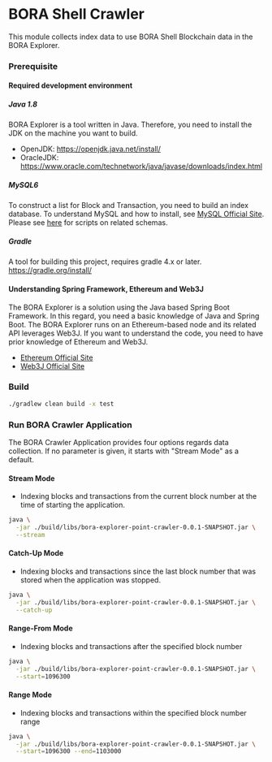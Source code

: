# BORA Shell Crawler

This module collects index data to use BORA Shell Blockchain data in the BORA Explorer.

### Prerequisite
#### Required development environment
##### Java 1.8
BORA Explorer is a tool written in Java. Therefore, you need to install the JDK on the machine you want to build.
- OpenJDK: https://openjdk.java.net/install/
- OracleJDK: https://www.oracle.com/technetwork/java/javase/downloads/index.html

##### MySQL6
To construct a list for Block and Transaction, you need to build an index database. 
To understand MySQL and how to install, see [MySQL Official Site](https://www.mysql.com/). 
Please see [here](https://github.com/BoraEcosystem/explorer-crawler/blob/master/src/main/resources/schema.sql) for scripts on related schemas.

##### Gradle
A tool for building this project, requires gradle 4.x or later. https://gradle.org/install/

#### Understanding Spring Framework, Ethereum and Web3J
The BORA Explorer is a solution using the Java based Spring Boot Framework. In this regard, you need a basic knowledge of Java and Spring Boot. The BORA Explorer runs on an Ethereum-based node and its related API leverages Web3J. If you want to understand the code, you need to have prior knowledge of Ethereum and Web3J.
- [Ethereum Official Site](https://ethereum.org/)
- [Web3J Official Site](https://web3j.readthedocs.io/en/latest/)

### Build

```sh
./gradlew clean build -x test
```

### Run BORA Crawler Application 
The BORA Crawler Application provides four options regards data collection. If no parameter is given, it starts with "Stream Mode" as a default.

#### Stream Mode
- Indexing blocks and transactions from the current block number at the time of starting the application.
```sh
java \
  -jar ./build/libs/bora-explorer-point-crawler-0.0.1-SNAPSHOT.jar \
  --stream
```
#### Catch-Up Mode
- Indexing blocks and transactions since the last block number that was stored when the application was stopped.
```sh
java \
  -jar ./build/libs/bora-explorer-point-crawler-0.0.1-SNAPSHOT.jar \
  --catch-up
```
#### Range-From Mode
- Indexing blocks and transactions after the specified block number
```sh
java \
  -jar ./build/libs/bora-explorer-point-crawler-0.0.1-SNAPSHOT.jar \
  --start=1096300
```
#### Range Mode
- Indexing blocks and transactions within the specified block number range
```sh
java \
  -jar ./build/libs/bora-explorer-point-crawler-0.0.1-SNAPSHOT.jar \
  --start=1096300 --end=1103000 
```
